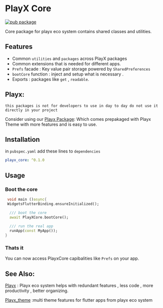 
# PlayX Core
 [![pub package](https://img.shields.io/pub/v/playx_core.svg?color=1284C5)](https://pub.dev/packages/playx_core)

Core package for playx eco system contains shared classes and utilities.


## Features
- Common `utilities` and  `packages` across PlayX packages
- Common extensions that is needed for different apps.
- `Prefs` facade  : Key value pair storage powered by `SharedPreferences`
- `bootCore` function : inject and setup what is necessary .
-  Exports :  packages like `get` , `readable`.

## Playx:
`this packages is not for developers to use in day to day do not use it directly in your project`

Consider using our [Playx Package](https://pub.dev/packages/playx):
Which comes prepakaged with Playx Theme with more features and is easy to use.

## Installation

in `pubspec.yaml` add these lines to `dependencies`

```yaml  
playx_core: ^0.1.0
```  

## Usage
### Boot the core

```dart
 void main ()async{
 WidgetsFlutterBinding.ensureInitialized();

  /// boot the core
  await PlayXCore.bootCore();
  
  /// run the real app
  runApp(const MyApp());
}
```

### Thats it
You can now access PlayxCore capibalities like ``Prefs`` on your app.

## See Also:
[Playx](https://pub.dev/packages/playx) : Playx eco system helps with redundant features , less code , more productivity , better organizing.

[Playx_theme](https://pub.dev/packages/playx_theme) :multi theme features for flutter apps from playx eco system 
